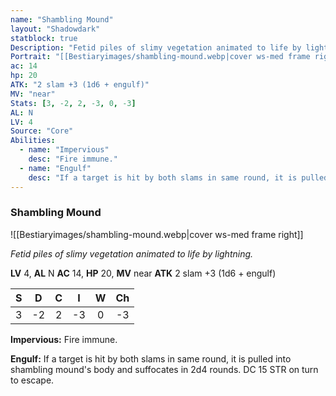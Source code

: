 ```yaml
---
name: "Shambling Mound"
layout: "Shadowdark"
statblock: true
Description: "Fetid piles of slimy vegetation animated to life by lightning."
Portrait: "[[Bestiaryimages/shambling-mound.webp|cover ws-med frame right]]"
ac: 14
hp: 20
ATK: "2 slam +3 (1d6 + engulf)"
MV: "near"
Stats: [3, -2, 2, -3, 0, -3]
AL: N
LV: 4
Source: "Core"
Abilities:
  - name: "Impervious"
    desc: "Fire immune."
  - name: "Engulf"
    desc: "If a target is hit by both slams in same round, it is pulled into shambling mound's body and suffocates in 2d4 rounds. DC 15 STR on turn to escape."
---
```


### Shambling Mound

![[Bestiaryimages/shambling-mound.webp|cover ws-med frame right]]

_Fetid piles of slimy vegetation animated to life by lightning._

**LV** 4, **AL** N
**AC** 14, **HP** 20, **MV** near
**ATK** 2 slam +3 (1d6 + engulf)

|  S  |  D  |  C  |  I  |  W  |  Ch  |
|:---:|:---:|:---:|:---:|:---:|:----:|
| 3 | -2 | 2 | -3 | 0 | -3 |

**Impervious:** Fire immune.

**Engulf:** If a target is hit by both slams in same round, it is pulled into shambling mound's body and suffocates in 2d4 rounds. DC 15 STR on turn to escape.

